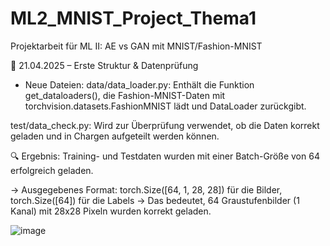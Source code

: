 # ML2_MNIST_Project_Thema1
Projektarbeit für ML II: AE vs GAN mit MNIST/Fashion-MNIST




📅 21.04.2025 – Erste Struktur & Datenprüfung

* Neue Dateien:
data/data_loader.py:
Enthält die Funktion get_dataloaders(), die Fashion-MNIST-Daten mit torchvision.datasets.FashionMNIST lädt und DataLoader zurückgibt.

test/data_check.py:
Wird zur Überprüfung verwendet, ob die Daten korrekt geladen und in Chargen aufgeteilt werden können.

🔍 Ergebnis:
Training- und Testdaten wurden mit einer Batch-Größe von 64 erfolgreich geladen.

-> Ausgegebenes Format:
torch.Size([64, 1, 28, 28]) für die Bilder,
torch.Size([64]) für die Labels
→ Das bedeutet, 64 Graustufenbilder (1 Kanal) mit 28x28 Pixeln wurden korrekt geladen.


![image](https://github.com/user-attachments/assets/11cc36bc-2b7b-4b89-b39f-3da408f195c4)


